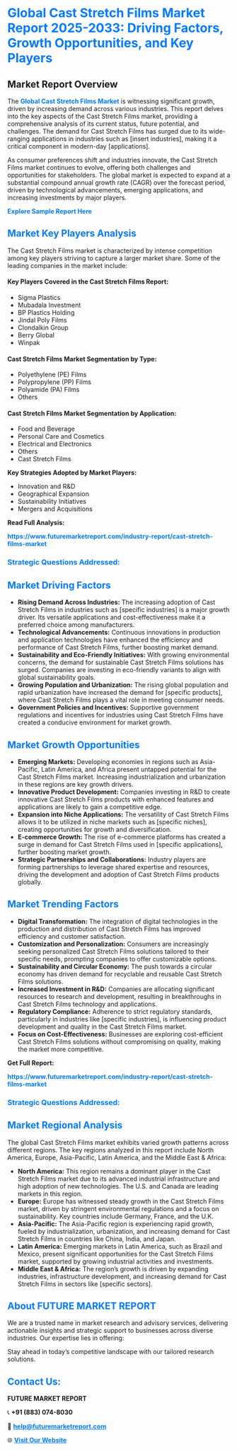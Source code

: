 <h1 style="color: #007BFF;">Global Cast Stretch Films Market Report 2025-2033: Driving Factors, Growth Opportunities, and Key Players</h1>

<section id="overview">
<h2>Market Report Overview</h2>
<p>The <a href="https://www.futuremarketreport.com/industry-report/cast-stretch-films-market" style="color: #007BFF; text-decoration: none;"><strong>Global Cast Stretch Films Market</strong></a> is witnessing significant growth, driven by increasing demand across various industries. This report delves into the key aspects of the Cast Stretch Films market, providing a comprehensive analysis of its current status, future potential, and challenges. The demand for Cast Stretch Films has surged due to its wide-ranging applications in industries such as [insert industries], making it a critical component in modern-day [applications].</p>
<p>As consumer preferences shift and industries innovate, the Cast Stretch Films market continues to evolve, offering both challenges and opportunities for stakeholders. The global market is expected to expand at a substantial compound annual growth rate (CAGR) over the forecast period, driven by technological advancements, emerging applications, and increasing investments by major players.</p>
</section>

<section id="overview">
<p><a href="https://www.futuremarketreport.com/request-sample/reportId=113469" style="color: #007BFF; text-decoration: none;"><strong>Explore Sample Report Here</strong></a></p>
</section>

<section id="key-players">
<h2 style="color: #007BFF;">Market Key Players Analysis</h2>
<p>The Cast Stretch Films market is characterized by intense competition among key players striving to capture a larger market share. Some of the leading companies in the market include:</p>
<h4>Key Players Covered in the Cast Stretch Films Report:</h4>
<ul><li>Sigma Plastics</li><li>Mubadala Investment</li><li>BP Plastics Holding</li><li>Jindal Poly Films</li><li>Clondalkin Group</li><li>Berry Global</li><li>Winpak</li></ul>
<h4>Cast Stretch Films Market Segmentation by Type:</h4>
<ul><li>Polyethylene (PE) Films</li><li>Polypropylene (PP) Films</li><li>Polyamide (PA) Films</li><li>Others</li></ul>

<h4>Cast Stretch Films Market Segmentation by Application:</h4>
<ul><li>Food and Beverage</li><li>Personal Care and Cosmetics</li><li>Electrical and Electronics</li><li>Others</li><li>Cast Stretch Films</li></ul>
<p><strong>Key Strategies Adopted by Market Players:</strong></p>
<ul>
<li>Innovation and R&D</li>
<li>Geographical Expansion</li>
<li>Sustainability Initiatives</li>
<li>Mergers and Acquisitions</li>
</ul>
</section>

<section>
<p><strong>Read Full Analysis: </strong></p><a href="https://www.futuremarketreport.com/industry-report/cast-stretch-films-market" style="color: #007BFF; text-decoration: none;"><strong>https://www.futuremarketreport.com/industry-report/cast-stretch-films-market</strong></a>
<h3 style="color: #007BFF;">Strategic Questions Addressed:</h3>
</section>

<section id="driving-factors">
<h2 style="color: #007BFF;">Market Driving Factors</h2>
<ul>
<li><strong>Rising Demand Across Industries:</strong> The increasing adoption of Cast Stretch Films in industries such as [specific industries] is a major growth driver. Its versatile applications and cost-effectiveness make it a preferred choice among manufacturers.</li>
<li><strong>Technological Advancements:</strong> Continuous innovations in production and application technologies have enhanced the efficiency and performance of Cast Stretch Films, further boosting market demand.</li>
<li><strong>Sustainability and Eco-Friendly Initiatives:</strong> With growing environmental concerns, the demand for sustainable Cast Stretch Films solutions has surged. Companies are investing in eco-friendly variants to align with global sustainability goals.</li>
<li><strong>Growing Population and Urbanization:</strong> The rising global population and rapid urbanization have increased the demand for [specific products], where Cast Stretch Films plays a vital role in meeting consumer needs.</li>
<li><strong>Government Policies and Incentives:</strong> Supportive government regulations and incentives for industries using Cast Stretch Films have created a conducive environment for market growth.</li>
</ul>
</section>

<section id="growth-opportunities">
<h2 style="color: #007BFF;">Market Growth Opportunities</h2>
<ul>
<li><strong>Emerging Markets:</strong> Developing economies in regions such as Asia-Pacific, Latin America, and Africa present untapped potential for the Cast Stretch Films market. Increasing industrialization and urbanization in these regions are key growth drivers.</li>
<li><strong>Innovative Product Development:</strong> Companies investing in R&D to create innovative Cast Stretch Films products with enhanced features and applications are likely to gain a competitive edge.</li>
<li><strong>Expansion into Niche Applications:</strong> The versatility of Cast Stretch Films allows it to be utilized in niche markets such as [specific niches], creating opportunities for growth and diversification.</li>
<li><strong>E-commerce Growth:</strong> The rise of e-commerce platforms has created a surge in demand for Cast Stretch Films used in [specific applications], further boosting market growth.</li>
<li><strong>Strategic Partnerships and Collaborations:</strong> Industry players are forming partnerships to leverage shared expertise and resources, driving the development and adoption of Cast Stretch Films products globally.</li>
</ul>
</section>

<section id="trending-factors">
<h2 style="color: #007BFF;">Market Trending Factors</h2>
<ul>
<li><strong>Digital Transformation:</strong> The integration of digital technologies in the production and distribution of Cast Stretch Films has improved efficiency and customer satisfaction.</li>
<li><strong>Customization and Personalization:</strong> Consumers are increasingly seeking personalized Cast Stretch Films solutions tailored to their specific needs, prompting companies to offer customizable options.</li>
<li><strong>Sustainability and Circular Economy:</strong> The push towards a circular economy has driven demand for recyclable and reusable Cast Stretch Films solutions.</li>
<li><strong>Increased Investment in R&D:</strong> Companies are allocating significant resources to research and development, resulting in breakthroughs in Cast Stretch Films technology and applications.</li>
<li><strong>Regulatory Compliance:</strong> Adherence to strict regulatory standards, particularly in industries like [specific industries], is influencing product development and quality in the Cast Stretch Films market.</li>
<li><strong>Focus on Cost-Effectiveness:</strong> Businesses are exploring cost-efficient Cast Stretch Films solutions without compromising on quality, making the market more competitive.</li>
</ul>
</section>

<section>
<p><strong>Get Full Report: </strong></p><a href="https://www.futuremarketreport.com/industry-report/cast-stretch-films-market" style="color: #007BFF; text-decoration: none;"><strong>https://www.futuremarketreport.com/industry-report/cast-stretch-films-market</strong></a>
<h3 style="color: #007BFF;">Strategic Questions Addressed:</h3>
</section>


<section id="regional-analysis">
<h2 style="color: #007BFF;">Market Regional Analysis</h2>
<p>The global Cast Stretch Films market exhibits varied growth patterns across different regions. The key regions analyzed in this report include North America, Europe, Asia-Pacific, Latin America, and the Middle East & Africa:</p>
<ul>
<li><strong>North America:</strong> This region remains a dominant player in the Cast Stretch Films market due to its advanced industrial infrastructure and high adoption of new technologies. The U.S. and Canada are leading markets in this region.</li>
<li><strong>Europe:</strong> Europe has witnessed steady growth in the Cast Stretch Films market, driven by stringent environmental regulations and a focus on sustainability. Key countries include Germany, France, and the U.K.</li>
<li><strong>Asia-Pacific:</strong> The Asia-Pacific region is experiencing rapid growth, fueled by industrialization, urbanization, and increasing demand for Cast Stretch Films in countries like China, India, and Japan.</li>
<li><strong>Latin America:</strong> Emerging markets in Latin America, such as Brazil and Mexico, present significant opportunities for the Cast Stretch Films market, supported by growing industrial activities and investments.</li>
<li><strong>Middle East & Africa:</strong> The region’s growth is driven by expanding industries, infrastructure development, and increasing demand for Cast Stretch Films in sectors like [specific sectors].</li>
</ul>
</section>

<footer>
<h2 style="color: #007BFF;">About FUTURE MARKET REPORT</h2>
<p>We are a trusted name in market research and advisory services, delivering actionable insights and strategic support to businesses across diverse industries. Our expertise lies in offering:</p>

<p>Stay ahead in today’s competitive landscape with our tailored research solutions.</p>

<h2 style="color: #007BFF;">Contact Us:</h2>
<p><strong>FUTURE MARKET REPORT</strong></p>
<p>📞 <strong>+91 (883) 074-8030</strong></p>
<p>📧 <strong><a href="mailto:help@futuremarketreport.com" style="color: #007BFF;">help@futuremarketreport.com</a></strong></p>
<p>🌐 <strong><a href="https://www.futuremarketreport.com/" style="color: #007BFF;">Visit Our Website</a></strong></p>
</footer>